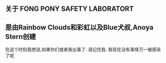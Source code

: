 关于 FONG PONY SAFETY LABORATORT
--------------------------------------------------
是由Rainbow Clouds和彩虹以及Blue犬叔,Anoya Stern创建
--------------------------------------------------
在这个时刻我想说,如果你们或者我出事了.
请记住我.
我现在没有事情万一被感染了呢
